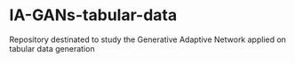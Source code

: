 # IA-GANs-tabular-data
Repository destinated to study the Generative Adaptive Network applied on tabular data generation
